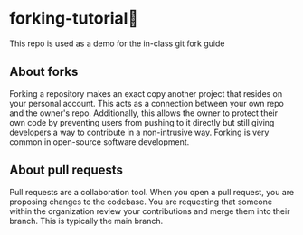 # forking-tutorial🍴
This repo is used as a demo for the in-class git fork guide

## About forks
Forking a repository makes an exact copy another project that resides on your personal account. This acts as a connection between your own repo and the owner's repo. Additionally, this allows the owner to protect their own code by preventing users from pushing to it directly but still giving developers a way to contribute in a non-intrusive way. Forking is very common in open-source software development.

## About pull requests

Pull requests are a collaboration tool. When you open a pull request, you are proposing changes to the codebase. You are requesting that someone within the organization review your contributions and merge them into their branch. This is typically the main branch.
